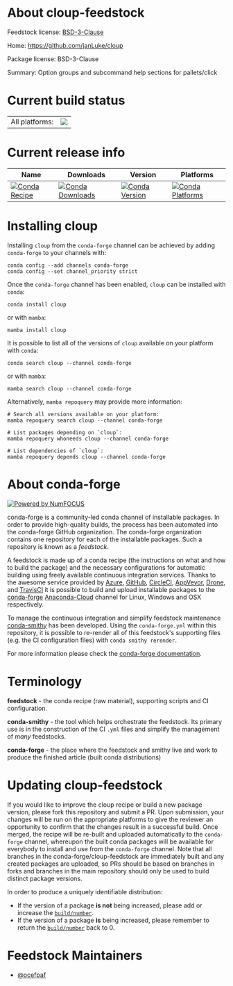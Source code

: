 About cloup-feedstock
=====================

Feedstock license: [BSD-3-Clause](https://github.com/conda-forge/cloup-feedstock/blob/main/LICENSE.txt)

Home: https://github.com/janLuke/cloup

Package license: BSD-3-Clause

Summary: Option groups and subcommand help sections for pallets/click

Current build status
====================


<table><tr><td>All platforms:</td>
    <td>
      <a href="https://dev.azure.com/conda-forge/feedstock-builds/_build/latest?definitionId=12774&branchName=main">
        <img src="https://dev.azure.com/conda-forge/feedstock-builds/_apis/build/status/cloup-feedstock?branchName=main">
      </a>
    </td>
  </tr>
</table>

Current release info
====================

| Name | Downloads | Version | Platforms |
| --- | --- | --- | --- |
| [![Conda Recipe](https://img.shields.io/badge/recipe-cloup-green.svg)](https://anaconda.org/conda-forge/cloup) | [![Conda Downloads](https://img.shields.io/conda/dn/conda-forge/cloup.svg)](https://anaconda.org/conda-forge/cloup) | [![Conda Version](https://img.shields.io/conda/vn/conda-forge/cloup.svg)](https://anaconda.org/conda-forge/cloup) | [![Conda Platforms](https://img.shields.io/conda/pn/conda-forge/cloup.svg)](https://anaconda.org/conda-forge/cloup) |

Installing cloup
================

Installing `cloup` from the `conda-forge` channel can be achieved by adding `conda-forge` to your channels with:

```
conda config --add channels conda-forge
conda config --set channel_priority strict
```

Once the `conda-forge` channel has been enabled, `cloup` can be installed with `conda`:

```
conda install cloup
```

or with `mamba`:

```
mamba install cloup
```

It is possible to list all of the versions of `cloup` available on your platform with `conda`:

```
conda search cloup --channel conda-forge
```

or with `mamba`:

```
mamba search cloup --channel conda-forge
```

Alternatively, `mamba repoquery` may provide more information:

```
# Search all versions available on your platform:
mamba repoquery search cloup --channel conda-forge

# List packages depending on `cloup`:
mamba repoquery whoneeds cloup --channel conda-forge

# List dependencies of `cloup`:
mamba repoquery depends cloup --channel conda-forge
```


About conda-forge
=================

[![Powered by
NumFOCUS](https://img.shields.io/badge/powered%20by-NumFOCUS-orange.svg?style=flat&colorA=E1523D&colorB=007D8A)](https://numfocus.org)

conda-forge is a community-led conda channel of installable packages.
In order to provide high-quality builds, the process has been automated into the
conda-forge GitHub organization. The conda-forge organization contains one repository
for each of the installable packages. Such a repository is known as a *feedstock*.

A feedstock is made up of a conda recipe (the instructions on what and how to build
the package) and the necessary configurations for automatic building using freely
available continuous integration services. Thanks to the awesome service provided by
[Azure](https://azure.microsoft.com/en-us/services/devops/), [GitHub](https://github.com/),
[CircleCI](https://circleci.com/), [AppVeyor](https://www.appveyor.com/),
[Drone](https://cloud.drone.io/welcome), and [TravisCI](https://travis-ci.com/)
it is possible to build and upload installable packages to the
[conda-forge](https://anaconda.org/conda-forge) [Anaconda-Cloud](https://anaconda.org/)
channel for Linux, Windows and OSX respectively.

To manage the continuous integration and simplify feedstock maintenance
[conda-smithy](https://github.com/conda-forge/conda-smithy) has been developed.
Using the ``conda-forge.yml`` within this repository, it is possible to re-render all of
this feedstock's supporting files (e.g. the CI configuration files) with ``conda smithy rerender``.

For more information please check the [conda-forge documentation](https://conda-forge.org/docs/).

Terminology
===========

**feedstock** - the conda recipe (raw material), supporting scripts and CI configuration.

**conda-smithy** - the tool which helps orchestrate the feedstock.
                   Its primary use is in the construction of the CI ``.yml`` files
                   and simplify the management of *many* feedstocks.

**conda-forge** - the place where the feedstock and smithy live and work to
                  produce the finished article (built conda distributions)


Updating cloup-feedstock
========================

If you would like to improve the cloup recipe or build a new
package version, please fork this repository and submit a PR. Upon submission,
your changes will be run on the appropriate platforms to give the reviewer an
opportunity to confirm that the changes result in a successful build. Once
merged, the recipe will be re-built and uploaded automatically to the
`conda-forge` channel, whereupon the built conda packages will be available for
everybody to install and use from the `conda-forge` channel.
Note that all branches in the conda-forge/cloup-feedstock are
immediately built and any created packages are uploaded, so PRs should be based
on branches in forks and branches in the main repository should only be used to
build distinct package versions.

In order to produce a uniquely identifiable distribution:
 * If the version of a package **is not** being increased, please add or increase
   the [``build/number``](https://docs.conda.io/projects/conda-build/en/latest/resources/define-metadata.html#build-number-and-string).
 * If the version of a package **is** being increased, please remember to return
   the [``build/number``](https://docs.conda.io/projects/conda-build/en/latest/resources/define-metadata.html#build-number-and-string)
   back to 0.

Feedstock Maintainers
=====================

* [@ocefpaf](https://github.com/ocefpaf/)

